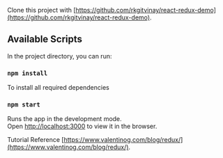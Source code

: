 Clone this project with  [https://github.com/rkgitvinay/react-redux-demo](https://github.com/rkgitvinay/react-redux-demo).

## Available Scripts

In the project directory, you can run:

### `npm install`

To install all required dependencies

### `npm start`

Runs the app in the development mode.<br>
Open [http://localhost:3000](http://localhost:3000) to view it in the browser.

Tutorial Reference  [https://www.valentinog.com/blog/redux/](https://www.valentinog.com/blog/redux/).
